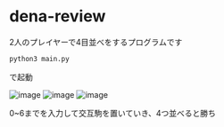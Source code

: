 # dena-review
2人のプレイヤーで4目並べをするプログラムです


```bash
python3 main.py
```

で起動

![image](https://user-images.githubusercontent.com/78358908/145945388-ede03264-fbcf-4f0d-80a0-ecabe0767597.png)
![image](https://user-images.githubusercontent.com/78358908/145945452-d5d6f816-ac55-4962-973a-4db767267346.png)
![image](https://user-images.githubusercontent.com/78358908/145945499-bbf6cd7f-424b-42e2-876b-dde519e176db.png)




0~6までを入力して交互駒を置いていき、4つ並べると勝ち
